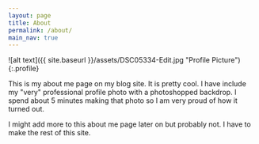 ```yaml
---
layout: page
title: About
permalink: /about/
main_nav: true
---
```


![alt text]({{ site.baseurl }}/assets/DSC05334-Edit.jpg "Profile Picture"){:.profile}

This is my about me page on my blog site. It is pretty cool. I have include my "very" professional profile photo with a photoshopped backdrop. I spend about 5 minutes making that photo so I am very proud of how it turned out.

I might add more to this about me page later on but probably not. I have to make the rest of this site.
